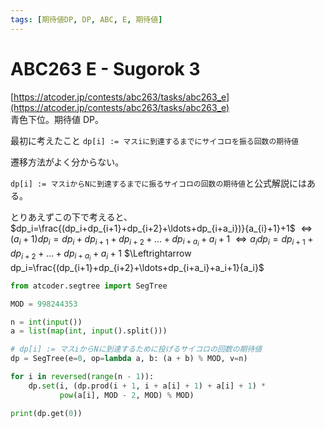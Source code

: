 ```yaml
---
tags: [期待値DP, DP, ABC, E, 期待値]
---
```


# ABC263 E - Sugorok 3

[https://atcoder.jp/contests/abc263/tasks/abc263_e](https://atcoder.jp/contests/abc263/tasks/abc263_e)  
青色下位。期待値 DP。

最初に考えたこと
`dp[i] := マスiに到達するまでにサイコロを振る回数の期待値`

遷移方法がよく分からない。

`dp[i] := マスiからNに到達するまでに振るサイコロの回数の期待値`と公式解説にはある。

とりあえずこの下で考えると、
$dp_i=\frac{(dp_i+dp_{i+1}+dp_{i+2}+\ldots+dp_{i+a_i})}{a_{i}+1}+1$
$\Leftrightarrow (a_i+1)dp_i=dp_i+dp_{i+1}+dp_{i+2}+\ldots+dp_{i+a_i}+a_i+1$
$\Leftrightarrow a_idp_i=dp_{i+1}+dp_{i+2}+\ldots+dp_{i+a_i}+a_i+1$
$\Leftrightarrow dp_i=\frac{(dp_{i+1}+dp_{i+2}+\ldots+dp_{i+a_i}+a_i+1}{a_i}$

```py
from atcoder.segtree import SegTree

MOD = 998244353

n = int(input())
a = list(map(int, input().split()))

# dp[i] := マスiからNに到達するために投げるサイコロの回数の期待値
dp = SegTree(e=0, op=lambda a, b: (a + b) % MOD, v=n)

for i in reversed(range(n - 1)):
    dp.set(i, (dp.prod(i + 1, i + a[i] + 1) + a[i] + 1) *
           pow(a[i], MOD - 2, MOD) % MOD)

print(dp.get(0))

```
